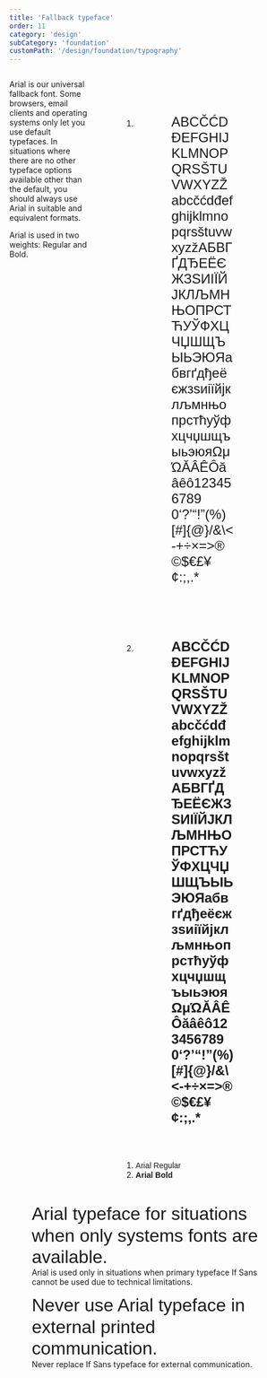 ```yaml
---
title: 'Fallback typeface'
order: 11
category: 'design'
subCategory: 'foundation'
customPath: '/design/foundation/typography'
---
```


<div class="if text layout columns">
  <div class="if text body">
<p>Arial is our universal fallback font. Some browsers, email clients and operating systems only let you use default typefaces. In situations where there are no other typeface options available other than the default, you should always use Arial in suitable and equivalent formats.</p>
<p>Arial is used in two weights: Regular and Bold.</p>
</div>
<div class="if text body">
<div style="width: 100%;display: flex;flex-direction: column;">
<figure class="sg figure types">
  <ol class="sg types list">
    <li class="sg types list item">
      <div class="sg types type">
        <div class="if example light">
          <div class="if" style="font-family: Arial, sans-serif !important;padding: 3rem 4rem; font-size:1.5rem; word-break: break-all;">
ABCČĆDĐEFGHIJKLMNOPQRSŠTUVWXYZŽabcčćdđefghijklmnopqrsštuvwxyzžАБВГҐДЂЕЁЄЖЗЅИІЇЙЈКЛЉМНЊОПРСТЋУЎФХЦЧЏШЩЪЫЬЭЮЯабвгґдђеёєжзѕиіїйјклљмнњопрстћуўфхцчџшщъыьэюяΩμΏĂÂÊÔăâêô1234567890‘?’“!”(%)[#]{@}/&\&lt;-+÷×=&gt;®©$€£¥¢:;,.*
</div>
</div>
</div>
</li>
<li class="sg types list item">
<div class="sg types type">
<div class="if example light">
<div class="if" style="font-family: Arial, sans-serif !important;font-weight: bold;padding: 3rem 4rem; font-size:1.5rem; word-break: break-all;">
ABCČĆDĐEFGHIJKLMNOPQRSŠTUVWXYZŽabcčćdđefghijklmnopqrsštuvwxyzžАБВГҐДЂЕЁЄЖЗЅИІЇЙЈКЛЉМНЊОПРСТЋУЎФХЦЧЏШЩЪЫЬЭЮЯабвгґдђеёєжзѕиіїйјклљмнњопрстћуўфхцчџшщъыьэюяΩμΏĂÂÊÔăâêô1234567890‘?’“!”(%)[#]{@}/&\&lt;-+÷×=&gt;®©$€£¥¢:;,.*
</div>
</div>
</div>
</li>
</ol>
<figcaption class="sg figure caption">
<ol class="sg figure caption list">
<li class="sg figure caption list item"><span style="font-family: Arial, sans-serif !important;">Arial Regular</span></li>
<li class="sg figure caption list item"><span style="font-family: Arial, sans-serif !important; font-weight: bold;">Arial Bold</span></li>
</ol>
</figcaption>
</figure>
</div>
</div>
</div>

<div class="if stances">
  <figure class="if stance good">
      <div class="if example">
      <span style="font-family: Arial, sans-serif !important;font-size: 2rem; line-height: 120%;">Arial typeface for situations when only systems fonts are available.</span>
      </div>
    <figcaption class="if description">
Arial is used only in situations when primary typeface If Sans cannot be used due to technical limitations.
    </figcaption>
  </figure>
  <figure class="if stance bad">
      <div class="if example">
      <span style="font-family: Arial, sans-serif !important;font-size: 2rem; line-height: 120%;">Never use Arial typeface in external printed communication.</span>
      </div>
    <figcaption class="if description">
Never replace If Sans typeface for external communication.
    </figcaption>
  </figure>
</div>
